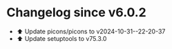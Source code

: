 # Changelog since v6.0.2
- ⬆️ Update picons/picons to v2024-10-31--22-20-37 
- ⬆️ Update setuptools to v75.3.0 
